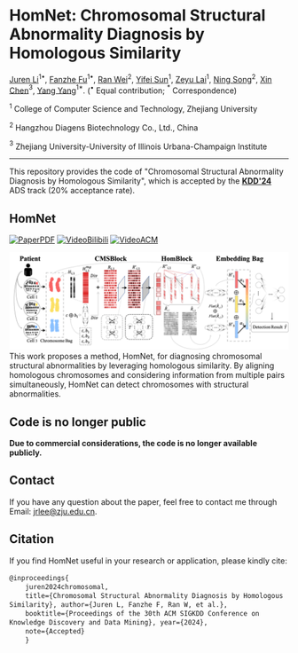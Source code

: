 # HomNet: Chromosomal Structural Abnormality Diagnosis by Homologous Similarity

[Juren Li](mailto:jrlee@zju.edu.cn)$^{1\bullet}$,
[Fanzhe Fu](mailto:ffanz@zju.edu.cn)$^{1\bullet}$,
[Ran Wei](mailto:ranwei@diagens.com)$^2$,
[Yifei Sun](mailto:yifeisun@zju.edu.cn)$^1$,
[Zeyu Lai](mailto:jerrylai@zju.edu.cn)$^1$,
[Ning Song](mailto:ningsong@diagens.com)$^2$,
[Xin Chen](mailto:xin.21@intl.zju.edu.cn)$^3$,
[Yang Yang](mailto:yangya@zju.edu.cn)$^{1*}$. ($^\bullet$ Equal contribution; $^*$ Correspondence)

$^1$ College of Computer Science and Technology, Zhejiang University

$^2$ Hangzhou Diagens Biotechnology Co., Ltd., China

$^3$ Zhejiang University-University of Illinois Urbana-Champaign Institute

----

This repository provides the code of "Chromosomal Structural Abnormality Diagnosis by Homologous Similarity", which is accepted by the [**KDD'24**](https://kdd2024.kdd.org/) ADS track (20\% acceptance rate).

## HomNet
<!-- [![PaperPDF](https://img.shields.io/badge/Paper-PDF-red)](https://yangy.org/works/application/KDD24_Chromosome.pdf) -->
[![PaperPDF](https://img.shields.io/badge/Paper-PDF-red)](https://arxiv.org/abs/2407.08204)
[![VideoBilibili](https://img.shields.io/badge/Video-Bilibili-pink)](https://b23.tv/xvjDDE6)
[![VideoACM](https://img.shields.io/badge/Video-ACM-FF8C00)](https://files.atypon.com/acm/0a1fb334f4d07744950577ba288726af)

![framework](./assets/framework.png)
This work proposes a method, HomNet, for diagnosing chromosomal structural abnormalities by leveraging homologous similarity. 
By aligning homologous chromosomes and considering information from multiple pairs simultaneously, HomNet can detect chromosomes with structural abnormalities.

## Code is no longer public

**Due to commercial considerations, the code is no longer available publicly.**

## Contact
If you have any question about the paper, feel free to contact me through Email: [jrlee@zju.edu.cn](mailto:jrlee@zju.edu.cn).

## Citation
If you find HomNet useful in your research or application, please kindly cite:
```
@inproceedings{
    juren2024chromosomal, 
    title={Chromosomal Structural Abnormality Diagnosis by Homologous Similarity}, author={Juren L, Fanzhe F, Ran W, et al.}, 
    booktitle={Proceedings of the 30th ACM SIGKDD Conference on Knowledge Discovery and Data Mining}, year={2024},
    note={Accepted}
    }
```

